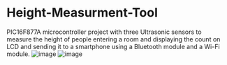 # Height-Measurment-Tool
PIC16F877A microcontroller project with three Ultrasonic sensors to measure the height of people entering a room and displaying the count on LCD and sending it to a smartphone using a Bluetooth module and a Wi-Fi module.
![image](https://user-images.githubusercontent.com/90156505/206922407-982a8459-dcab-4a10-b92e-b0c9620b66c7.png) ![image](https://user-images.githubusercontent.com/90156505/206922502-f2a7f41f-1d34-4ecf-a0ce-4e8fde2de091.png)


